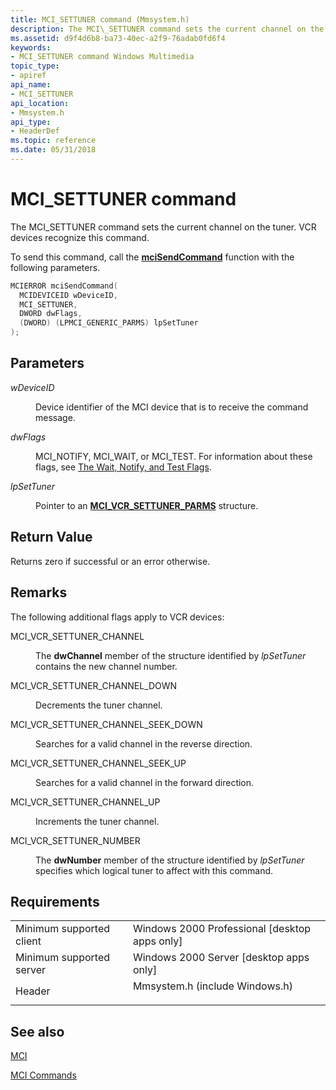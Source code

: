 ```yaml
---
title: MCI_SETTUNER command (Mmsystem.h)
description: The MCI\_SETTUNER command sets the current channel on the tuner. VCR devices recognize this command.
ms.assetid: d9f4d6b8-ba73-40ec-a2f9-76adab0fd6f4
keywords:
- MCI_SETTUNER command Windows Multimedia
topic_type:
- apiref
api_name:
- MCI_SETTUNER
api_location:
- Mmsystem.h
api_type:
- HeaderDef
ms.topic: reference
ms.date: 05/31/2018
---
```


# MCI\_SETTUNER command

The MCI\_SETTUNER command sets the current channel on the tuner. VCR devices recognize this command.

To send this command, call the [**mciSendCommand**](https://msdn.microsoft.com/en-us/library/Dd757160(v=VS.85).aspx) function with the following parameters.


```C++
MCIERROR mciSendCommand(
  MCIDEVICEID wDeviceID, 
  MCI_SETTUNER, 
  DWORD dwFlags, 
  (DWORD) (LPMCI_GENERIC_PARMS) lpSetTuner
);
```



## Parameters

<dl> <dt>

<span id="wDeviceID"></span><span id="wdeviceid"></span><span id="WDEVICEID"></span>*wDeviceID*
</dt> <dd>

Device identifier of the MCI device that is to receive the command message.

</dd> <dt>

<span id="dwFlags"></span><span id="dwflags"></span><span id="DWFLAGS"></span>*dwFlags*
</dt> <dd>

MCI\_NOTIFY, MCI\_WAIT, or MCI\_TEST. For information about these flags, see [The Wait, Notify, and Test Flags](the-wait-notify-and-test-flags.md).

</dd> <dt>

<span id="lpSetTuner"></span><span id="lpsettuner"></span><span id="LPSETTUNER"></span>*lpSetTuner*
</dt> <dd>

Pointer to an [**MCI\_VCR\_SETTUNER\_PARMS**](mci-vcr-settuner-parms.md) structure.

</dd> </dl>

## Return Value

Returns zero if successful or an error otherwise.

## Remarks

The following additional flags apply to VCR devices:

<dl> <dt>

<span id="MCI_VCR_SETTUNER_CHANNEL"></span><span id="mci_vcr_settuner_channel"></span>MCI\_VCR\_SETTUNER\_CHANNEL
</dt> <dd>

The **dwChannel** member of the structure identified by *lpSetTuner* contains the new channel number.

</dd> <dt>

<span id="MCI_VCR_SETTUNER_CHANNEL_DOWN"></span><span id="mci_vcr_settuner_channel_down"></span>MCI\_VCR\_SETTUNER\_CHANNEL\_DOWN
</dt> <dd>

Decrements the tuner channel.

</dd> <dt>

<span id="MCI_VCR_SETTUNER_CHANNEL_SEEK_DOWN"></span><span id="mci_vcr_settuner_channel_seek_down"></span>MCI\_VCR\_SETTUNER\_CHANNEL\_SEEK\_DOWN
</dt> <dd>

Searches for a valid channel in the reverse direction.

</dd> <dt>

<span id="MCI_VCR_SETTUNER_CHANNEL_SEEK_UP"></span><span id="mci_vcr_settuner_channel_seek_up"></span>MCI\_VCR\_SETTUNER\_CHANNEL\_SEEK\_UP
</dt> <dd>

Searches for a valid channel in the forward direction.

</dd> <dt>

<span id="MCI_VCR_SETTUNER_CHANNEL_UP"></span><span id="mci_vcr_settuner_channel_up"></span>MCI\_VCR\_SETTUNER\_CHANNEL\_UP
</dt> <dd>

Increments the tuner channel.

</dd> <dt>

<span id="MCI_VCR_SETTUNER_NUMBER"></span><span id="mci_vcr_settuner_number"></span>MCI\_VCR\_SETTUNER\_NUMBER
</dt> <dd>

The **dwNumber** member of the structure identified by *lpSetTuner* specifies which logical tuner to affect with this command.

</dd> </dl>

## Requirements



|                                     |                                                                                                           |
|-------------------------------------|-----------------------------------------------------------------------------------------------------------|
| Minimum supported client<br/> | Windows 2000 Professional \[desktop apps only\]<br/>                                                |
| Minimum supported server<br/> | Windows 2000 Server \[desktop apps only\]<br/>                                                      |
| Header<br/>                   | <dl> <dt>Mmsystem.h (include Windows.h)</dt> </dl> |



## See also

<dl> <dt>

[MCI](mci.md)
</dt> <dt>

[MCI Commands](mci-commands.md)
</dt> </dl>

 

 





